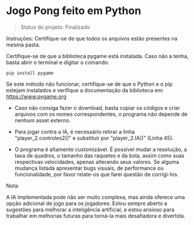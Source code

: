 <h1>Jogo Pong feito em Python</h1>

> Status do projeto: Finalizado

Instruções:
Certifique-se de que todos os arquivos estão presentes na mesma pasta.

Certifique-se de que a biblioteca pygame está instalada. Caso não a tenha, basta abrir o terminal e digitar o comando:

```
pip install pygame
```
Se este método não funcionar, certifique-se de que o Python e o pip estejam instalados e verifique a documentação da biblioteca em: https://www.pygame.org

- Caso não consiga fazer o download, basta copiar os códigos e criar arquivos com os nomes correspondentes, o programa não depende de nenhum asset externo.

- Para jogar contra a IA, é necessário retirar a linha "player_2.controles2()" e substituir por "player_2.IA()" (Linha 45).

- O programa é altamente customizável. É possível mudar a resolução, a taxa de quadros, o tamanho das raquetes e da bola, assim como suas respectivas velocidades, apenas alterando seus valores. Se alguma mudança listada apresentar bugs visuais, de performance ou funcionalidade, por favor relate-os que farei questão de corrigi-los.

Nota:

A IA implementada pode não ser muito complexa, mas ainda oferece uma opção adicional de jogo para os jogadores. Estou sempre aberto a sugestões para melhorar a inteligência artificial, e estou ansioso para trabalhar em melhorias futuras para torná-la mais desafiadora e divertida.

